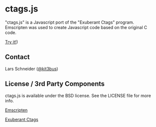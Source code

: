 # ctags.js

"ctags.js" is a Javascript port of the "Exuberant Ctags" program. Emscripten was used to create Javascript code based on the original C code.

[Try it!](ctags.js/raw/master/Example/ctags.html))

## Contact

Lars Schneider ([@kit3bus](https://twitter.com/kit3bus))


## License / 3rd Party Components

ctags.js is available under the BSD license. See the LICENSE file for more info.

[Emscripten](https://github.com/kripken/emscripten)

[Exuberant Ctags](http://ctags.sourceforge.net/)
